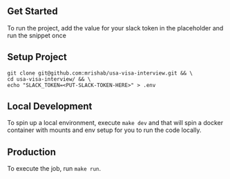 ## Get Started


To run the project, add the value for your slack token in the placeholder and run the snippet once

## Setup Project

```
git clone git@github.com:mrishab/usa-visa-interview.git && \
cd usa-visa-interview/ && \
echo "SLACK_TOKEN=<PUT-SLACK-TOKEN-HERE>" > .env
```

## Local Development

To spin up a local environment, execute `make dev` and that will spin a docker container with mounts and env setup for you to run the code locally.

## Production

To execute the job, run `make run`.